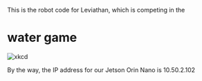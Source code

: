 This is the robot code for Leviathan, which is competing in the
# water game

![xkcd](https://imgs.xkcd.com/comics/first_design.png)

By the way, the IP address for our Jetson Orin Nano is 10.50.2.102
